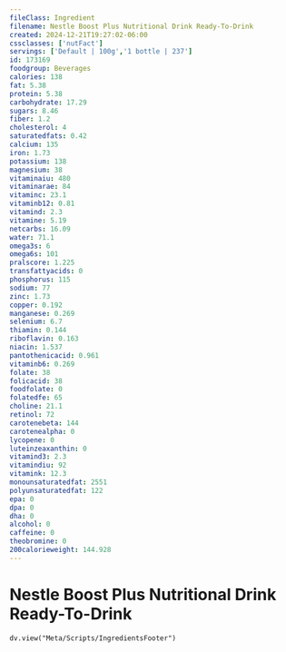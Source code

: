 ```yaml
---
fileClass: Ingredient
filename: Nestle Boost Plus Nutritional Drink Ready-To-Drink
created: 2024-12-21T19:27:02-06:00
cssclasses: ['nutFact']
servings: ['Default | 100g','1 bottle | 237']
id: 173169
foodgroup: Beverages
calories: 138
fat: 5.38
protein: 5.38
carbohydrate: 17.29
sugars: 8.46
fiber: 1.2
cholesterol: 4
saturatedfats: 0.42
calcium: 135
iron: 1.73
potassium: 138
magnesium: 38
vitaminaiu: 480
vitaminarae: 84
vitaminc: 23.1
vitaminb12: 0.81
vitamind: 2.3
vitamine: 5.19
netcarbs: 16.09
water: 71.1
omega3s: 6
omega6s: 101
pralscore: 1.225
transfattyacids: 0
phosphorus: 115
sodium: 77
zinc: 1.73
copper: 0.192
manganese: 0.269
selenium: 6.7
thiamin: 0.144
riboflavin: 0.163
niacin: 1.537
pantothenicacid: 0.961
vitaminb6: 0.269
folate: 38
folicacid: 38
foodfolate: 0
folatedfe: 65
choline: 21.1
retinol: 72
carotenebeta: 144
carotenealpha: 0
lycopene: 0
luteinzeaxanthin: 0
vitamind3: 2.3
vitamindiu: 92
vitamink: 12.3
monounsaturatedfat: 2551
polyunsaturatedfat: 122
epa: 0
dpa: 0
dha: 0
alcohol: 0
caffeine: 0
theobromine: 0
200calorieweight: 144.928
---
```


# Nestle Boost Plus Nutritional Drink Ready-To-Drink

```dataviewjs
dv.view("Meta/Scripts/IngredientsFooter")
```